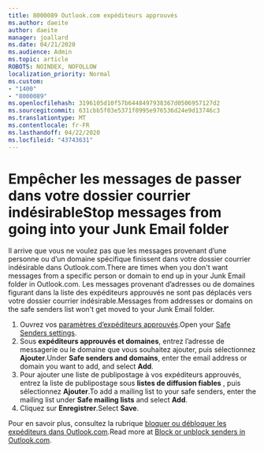 ```yaml
---
title: 8000089 Outlook.com expéditeurs approuvés
ms.author: daeite
author: daeite
manager: joallard
ms.date: 04/21/2020
ms.audience: Admin
ms.topic: article
ROBOTS: NOINDEX, NOFOLLOW
localization_priority: Normal
ms.custom:
- "1400"
- "8000089"
ms.openlocfilehash: 3196105d10f57b6448497938367d0506957127d2
ms.sourcegitcommit: 631cbb5f03e5371f0995e976536d24e9d13746c3
ms.translationtype: MT
ms.contentlocale: fr-FR
ms.lasthandoff: 04/22/2020
ms.locfileid: "43743631"
---
```

# <a name="stop-messages-from-going-into-your-junk-email-folder"></a><span data-ttu-id="ce353-102">Empêcher les messages de passer dans votre dossier courrier indésirable</span><span class="sxs-lookup"><span data-stu-id="ce353-102">Stop messages from going into your Junk Email folder</span></span>

<span data-ttu-id="ce353-103">Il arrive que vous ne voulez pas que les messages provenant d’une personne ou d’un domaine spécifique finissent dans votre dossier courrier indésirable dans Outlook.com.</span><span class="sxs-lookup"><span data-stu-id="ce353-103">There are times when you don't want messages from a specific person or domain to end up in your Junk Email folder in Outlook.com.</span></span> <span data-ttu-id="ce353-104">Les messages provenant d’adresses ou de domaines figurant dans la liste des expéditeurs approuvés ne sont pas déplacés vers votre dossier courrier indésirable.</span><span class="sxs-lookup"><span data-stu-id="ce353-104">Messages from addresses or domains on the safe senders list won't get moved to your Junk Email folder.</span></span>

1. <span data-ttu-id="ce353-105">Ouvrez vos [paramètres d’expéditeurs approuvés](https://go.microsoft.com/fwlink/?linkid=2035804).</span><span class="sxs-lookup"><span data-stu-id="ce353-105">Open your [Safe Senders settings](https://go.microsoft.com/fwlink/?linkid=2035804).</span></span>
2. <span data-ttu-id="ce353-106">Sous **expéditeurs approuvés et domaines**, entrez l’adresse de messagerie ou le domaine que vous souhaitez ajouter, puis sélectionnez **Ajouter**.</span><span class="sxs-lookup"><span data-stu-id="ce353-106">Under **Safe senders and domains**, enter the email address or domain you want to add, and select **Add**.</span></span>
3. <span data-ttu-id="ce353-107">Pour ajouter une liste de publipostage à vos expéditeurs approuvés, entrez la liste de publipostage sous **listes de diffusion fiables** , puis sélectionnez **Ajouter**.</span><span class="sxs-lookup"><span data-stu-id="ce353-107">To add a mailing list to your safe senders, enter the mailing list under **Safe mailing lists** and select **Add**.</span></span>
4. <span data-ttu-id="ce353-108">Cliquez sur **Enregistrer**.</span><span class="sxs-lookup"><span data-stu-id="ce353-108">Select **Save**.</span></span>

<span data-ttu-id="ce353-109">Pour en savoir plus, consultez la rubrique [bloquer ou débloquer les expéditeurs dans Outlook.com](https://support.office.com/article/afba1c94-77bb-4f50-8b85-057cf52f4d5e?wt.mc_id=Office_Outlook_com_Alchemy).</span><span class="sxs-lookup"><span data-stu-id="ce353-109">Read more at [Block or unblock senders in Outlook.com](https://support.office.com/article/afba1c94-77bb-4f50-8b85-057cf52f4d5e?wt.mc_id=Office_Outlook_com_Alchemy).</span></span>